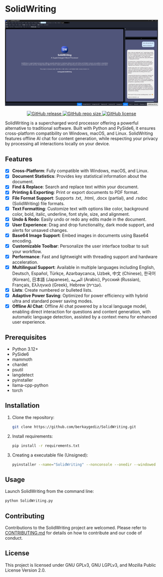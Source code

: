 # SolidWriting

<p align="center">
    <img src="images/banner/solidwriting_banner_1.png" alt="SolidWriting Banner" />
</p>

<p align="center">
    <a href="https://github.com/berkaygediz/solidwriting/releases/latest">
        <img src="https://img.shields.io/github/v/release/berkaygediz/solidwriting" alt="GitHub release" />
    </a>
    <a href="https://github.com/berkaygediz/solidwriting">
        <img src="https://img.shields.io/github/repo-size/berkaygediz/solidwriting" alt="GitHub repo size" />
    </a>
    <a href="https://github.com/berkaygediz/solidwriting">
        <img src="https://img.shields.io/github/license/berkaygediz/solidwriting" alt="GitHub license" />
    </a>
</p>

SolidWriting is a supercharged word processor offering a powerful alternative to traditional software. Built with Python and PySide6, it ensures cross-platform compatibility on Windows, macOS, and Linux. SolidWriting features offline AI chat for content generation, while respecting your privacy by processing all interactions locally on your device.

## Features

- [x] **Cross-Platform**: Fully compatible with Windows, macOS, and Linux.
- [x] **Document Statistics**: Provides key statistical information about the document.
- [x] **Find & Replace**: Search and replace text within your document.
- [x] **Printing & Exporting**: Print or export documents to PDF format.
- [x] **File Format Support**: Supports .txt, .html, .docx (partial), and .rsdoc (SolidWriting) file formats.
- [x] **Text Formatting**: Customize text with options like color, background color, bold, italic, underline, font style, size, and alignment.
- [x] **Undo & Redo**: Easily undo or redo any edits made in the document.
- [x] **User Experience**: Drag and drop functionality, dark mode support, and alerts for unsaved changes.
- [x] **Base64 Image Support**: Embed images in documents using Base64 encoding.
- [x] **Customizable Toolbar**: Personalize the user interface toolbar to suit your workflow.
- [x] **Performance**: Fast and lightweight with threading support and hardware acceleration.
- [x] **Multilingual Support**: Available in multiple languages including English, Deutsch, Español, Türkçe, Azərbaycanca, Uzbek, 中文 (Chinese), 한국어 (Korean), 日本語 (Japanese), العربية (Arabic), Русский (Russian), Français, Ελληνικά (Greek), Hebrew (עברית).
- [x] **Lists**: Create numbered or bulleted lists.
- [x] **Adaptive Power Saving**: Optimized for power efficiency with hybrid ultra and standard power saving modes.
- [x] **Offline AI Chat**: Offline AI chat powered by a local language model, enabling direct interaction for questions and content generation, with automatic language detection, assisted by a context menu for enhanced user experience.

## Prerequisites

- Python 3.12+
- PySide6
- mammoth
- chardet
- psutil
- langdetect
- pyinstaller
- llama-cpp-python
- torch

## Installation

1. Clone the repository:

   ```bash
   git clone https://github.com/berkaygediz/SolidWriting.git
   ```

2. Install requirements:

   ```bash
   pip install -r requirements.txt
   ```

3. Creating a executable file (Unsigned):

   ```bash
   pyinstaller --name="SolidWriting" --nonconsole --onedir --windowed --icon=".\solidwriting_icon.ico" --add-data "./.venv/Lib/site-packages/PySide6/*:PySide6" --add-data "./.venv/Lib/site-packages/torch/*:torch" --add-data "./.venv/Lib/site-packages/llama_cpp/*:llama_cpp" --add-binary "./.venv/Lib/site-packages/PySide6/*:PySide6" --add-binary "./.venv/Lib/site-packages/torch/*:torch" --add-binary "./.venv/Lib/site-packages/llama_cpp/*:llama_cpp" --optimize "2" --clean --noconfirm ".\SolidWriting.py"
   ```

## Usage

Launch SolidWriting from the command line:

```bash
python SolidWriting.py
```

## Contributing

Contributions to the SolidWriting project are welcomed. Please refer to [CONTRIBUTING.md](CONTRIBUTING.md) for details on how to contribute and our code of conduct.

## License

This project is licensed under GNU GPLv3, GNU LGPLv3, and Mozilla Public License Version 2.0.
